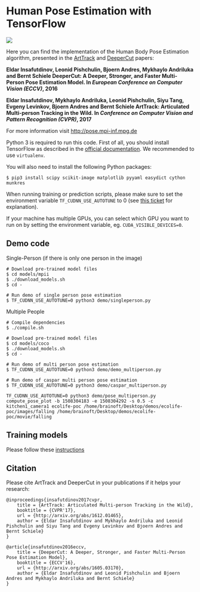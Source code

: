 # Human Pose Estimation with TensorFlow

![](images/teaser.png)

Here you can find the implementation of the Human Body Pose Estimation algorithm,
presented in the [ArtTrack](http://arxiv.org/abs/1612.01465) and [DeeperCut](http://arxiv.org/abs/1605.03170) papers:

**Eldar Insafutdinov, Leonid Pishchulin, Bjoern Andres, Mykhaylo Andriluka and Bernt Schiele
DeeperCut:  A Deeper, Stronger, and Faster Multi-Person Pose Estimation Model.
In _European Conference on Computer Vision (ECCV)_, 2016**

**Eldar Insafutdinov, Mykhaylo Andriluka, Leonid Pishchulin, Siyu Tang, Evgeny Levinkov, Bjoern Andres and Bernt Schiele
ArtTrack: Articulated Multi-person Tracking in the Wild.
In _Conference on Computer Vision and Pattern Recognition (CVPR)_, 2017**

For more information visit http://pose.mpi-inf.mpg.de

Python 3 is required to run this code.
First of all, you should install TensorFlow as described in the
[official documentation](https://www.tensorflow.org/install/).
We recommended to use `virtualenv`.

You will also need to install the following Python packages:

```
$ pip3 install scipy scikit-image matplotlib pyyaml easydict cython munkres
```

When running training or prediction scripts, please make sure to set the environment variable
`TF_CUDNN_USE_AUTOTUNE` to 0 (see [this ticket](https://github.com/tensorflow/tensorflow/issues/5048)
for explanation).

If your machine has multiple GPUs, you can select which GPU you want to run on
by setting the environment variable, eg. `CUDA_VISIBLE_DEVICES=0`.

## Demo code

Single-Person (if there is only one person in the image)

```
# Download pre-trained model files
$ cd models/mpii
$ ./download_models.sh
$ cd -

# Run demo of single person pose estimation
$ TF_CUDNN_USE_AUTOTUNE=0 python3 demo/singleperson.py
```

Multiple People

```
# Compile dependencies
$ ./compile.sh

# Download pre-trained model files
$ cd models/coco
$ ./download_models.sh
$ cd -

# Run demo of multi person pose estimation
$ TF_CUDNN_USE_AUTOTUNE=0 python3 demo/demo_multiperson.py

# Run demo of caspar multi person pose estimation
$ TF_CUDNN_USE_AUTOTUNE=0 python3 demo/caspar_multiperson.py

TF_CUDNN_USE_AUTOTUNE=0 python3 demo/pose_multiperson.py compute_pose_plot -b 1508304183 -e 1508304292 -s 0.5 -c kitchen1_camera1 ecolife-poc /home/brainoft/Desktop/demos/ecolife-poc/images/falling /home/brainoft/Desktop/demos/ecolife-poc/movie/falling
```

## Training models

Please follow these [instructions](models/README.md)

## Citation
Please cite ArtTrack and DeeperCut in your publications if it helps your research:

    @inproceedings{insafutdinov2017cvpr,
	    title = {ArtTrack: Articulated Multi-person Tracking in the Wild},
	    booktitle = {CVPR'17},
	    url = {http://arxiv.org/abs/1612.01465},
	    author = {Eldar Insafutdinov and Mykhaylo Andriluka and Leonid Pishchulin and Siyu Tang and Evgeny Levinkov and Bjoern Andres and Bernt Schiele}
    }

    @article{insafutdinov2016eccv,
        title = {DeeperCut: A Deeper, Stronger, and Faster Multi-Person Pose Estimation Model},
	    booktitle = {ECCV'16},
        url = {http://arxiv.org/abs/1605.03170},
        author = {Eldar Insafutdinov and Leonid Pishchulin and Bjoern Andres and Mykhaylo Andriluka and Bernt Schiele}
    }

